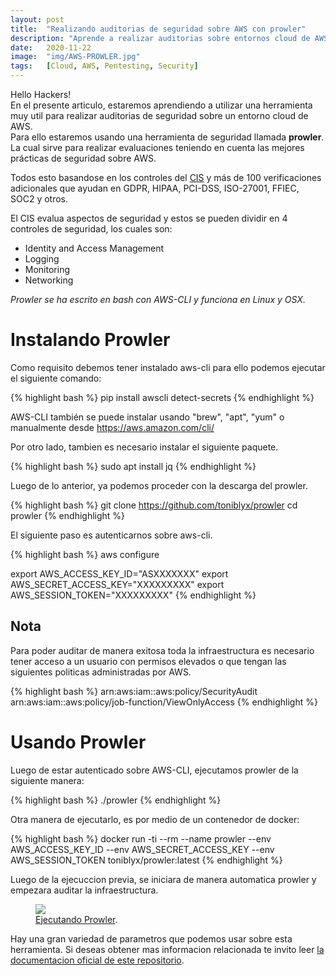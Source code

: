 ```yaml
---
layout: post
title:  "Realizando auditorias de seguridad sobre AWS con prowler"
description: "Aprende a realizar auditorias sobre entornos cloud de AWS"
date:   2020-11-22
image:  "img/AWS-PROWLER.jpg"
tags:   [Cloud, AWS, Pentesting, Security]
---
```


Hello Hackers!  
En el presente articulo, estaremos aprendiendo a utilizar una herramienta muy util para realizar auditorias de seguridad sobre un entorno cloud de AWS.  
Para ello estaremos usando una herramienta de seguridad llamada **prowler**.
La cual sirve para realizar evaluaciones teniendo en cuenta las mejores prácticas de seguridad sobre AWS.  

Todos esto basandose en los controles del [CIS](https://d0.awsstatic.com/whitepapers/compliance/AWS_CIS_Foundations_Benchmark.pdf) y más de 100 verificaciones adicionales que ayudan en GDPR, HIPAA, PCI-DSS, ISO-27001, FFIEC, SOC2 y otros.  

El CIS evalua aspectos de seguridad y estos se pueden dividir en 4 controles de seguridad, los cuales son:  

 - Identity and Access Management
 - Logging
 - Monitoring
 - Networking

*Prowler se ha escrito en bash con AWS-CLI y funciona en Linux y OSX.*  

# Instalando Prowler
Como requisito debemos tener instalado aws-cli para ello podemos ejecutar el siguiente comando:  

{% highlight bash %}
pip install awscli detect-secrets
{% endhighlight %} 

AWS-CLI también se puede instalar usando "brew", "apt", "yum" o manualmente desde https://aws.amazon.com/cli/

Por otro lado, tambien es necesario instalar el siguiente paquete.  

{% highlight bash %}
sudo apt install jq
{% endhighlight %} 

Luego de lo anterior, ya podemos proceder con la descarga del prowler.  

{% highlight bash %}
git clone https://github.com/toniblyx/prowler
cd prowler
{% endhighlight %} 

El siguiente paso es autenticarnos sobre aws-cli.  

{% highlight bash %}
aws configure

export AWS_ACCESS_KEY_ID="ASXXXXXXX"
export AWS_SECRET_ACCESS_KEY="XXXXXXXXX"
export AWS_SESSION_TOKEN="XXXXXXXXX"
{% endhighlight %} 


## Nota
Para poder auditar de manera exitosa toda la infraestructura es necesario tener acceso a un usuario con permisos elevados o que tengan las siguientes politicas administradas por AWS.

{% highlight bash %}
arn:aws:iam::aws:policy/SecurityAudit
arn:aws:iam::aws:policy/job-function/ViewOnlyAccess
{% endhighlight %} 

# Usando Prowler
Luego de estar autenticado sobre AWS-CLI, ejecutamos prowler de la siguiente manera:  

{% highlight bash %}
./prowler
{% endhighlight %} 

Otra manera de ejecutarlo, es por medio de un contenedor de docker:  

{% highlight bash %}
docker run -ti --rm --name prowler --env AWS_ACCESS_KEY_ID --env AWS_SECRET_ACCESS_KEY --env AWS_SESSION_TOKEN toniblyx/prowler:latest
{% endhighlight %} 

Luego de la ejecuccion previa, se iniciara de manera automatica prowler y empezara auditar la infraestructura.  


<figure>
  <img src="{{site.baseurl}}/img/prowler.png" >
	<figcaption>
    <a href="{{site.baseurl}}/img/prowler.png" title="Ejecutando Prowler">Ejecutando Prowler</a>.
  </figcaption>
</figure> 

Hay una gran variedad de parametros que podemos usar sobre esta herramienta.
Si deseas obtener mas informacion relacionada te invito leer [la documentacion oficial de este repositorio](https://github.com/toniblyx/prowler).  
